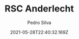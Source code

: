 ---
tag: team
title: RSC Anderlecht
date: "2021-05-28T22:40:32.169Z"
description: This is a club description sample.
author: Pedro Silva
teamName: RSC Anderlecht
cover: "./cover.png"
crest: "./crest.png"
---